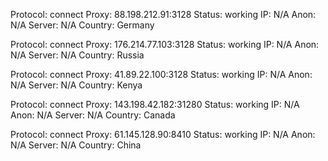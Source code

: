 Protocol: connect
Proxy: 88.198.212.91:3128
Status: working
IP: N/A
Anon: N/A
Server: N/A
Country: Germany

Protocol: connect
Proxy: 176.214.77.103:3128
Status: working
IP: N/A
Anon: N/A
Server: N/A
Country: Russia

Protocol: connect
Proxy: 41.89.22.100:3128
Status: working
IP: N/A
Anon: N/A
Server: N/A
Country: Kenya

Protocol: connect
Proxy: 143.198.42.182:31280
Status: working
IP: N/A
Anon: N/A
Server: N/A
Country: Canada

Protocol: connect
Proxy: 61.145.128.90:8410
Status: working
IP: N/A
Anon: N/A
Server: N/A
Country: China

